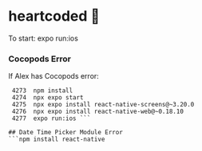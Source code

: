 # heartcoded 💓

To start: expo run:ios

### Cocopods Error

If Alex has Cocopods error: 
``` 4272  npx expo start
 4273  npm install
 4274  npx expo start
 4275  npx expo install react-native-screens@~3.20.0
 4276  npx expo install react-native-web@~0.18.10
 4277  expo run:ios ```

## Date Time Picker Module Error
```npm install react-native
